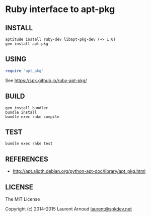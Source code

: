 # Ruby interface to apt-pkg

## INSTALL

~~~ console
aptitude install ruby-dev libapt-pkg-dev (~> 1.0)
gem install apt-pkg
~~~

## USING

~~~ ruby
require 'apt_pkg'
~~~

See https://spk.github.io/ruby-apt-pkg/

## BUILD

~~~ console
gem install bundler
bundle install
bundle exec rake compile
~~~

## TEST

~~~ console
bundle exec rake test
~~~

## REFERENCES

* http://apt.alioth.debian.org/python-apt-doc/library/apt_pkg.html

## LICENSE

The MIT License

Copyright (c) 2014-2015 Laurent Arnoud <laurent@spkdev.net>
